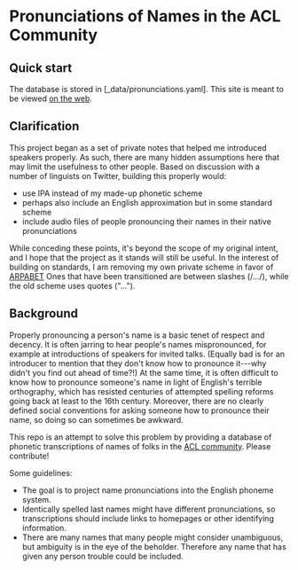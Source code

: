 # Pronunciations of Names in the ACL Community

## Quick start

The database is stored in [_data/pronunciations.yaml].
This site is meant to be viewed [on the web](https://mjpost.github.io/pronunciations/).

## Clarification

This project began as a set of private notes that helped me introduced speakers properly.
As such, there are many hidden assumptions here that may limit the usefulness to other people.
Based on discussion with a number of linguists on Twitter, building this properly would:

- use IPA instead of my made-up phonetic scheme
- perhaps also include an English approximation but in some standard scheme
- include audio files of people pronouncing their names in their native pronunciations

While conceding these points, it's beyond the scope of my original intent, and I hope that the project as it stands will still be useful.
In the interest of building on standards, I am removing my own private scheme in favor of [ARPABET](https://nlp.stanford.edu/courses/lsa352/arpabet.html)
Ones that have been transitioned are between slashes (/.../), while the old scheme uses quotes ("...").

## Background

Properly pronouncing a person's name is a basic tenet of respect and decency.
It is often jarring to hear people's names mispronounced, for example at introductions of speakers for invited talks.
(Equally bad is for an introducer to mention that they don't know how to pronounce it---why didn't you find out ahead of time?!)
At the same time, it is often difficult to know how to pronounce someone's name in light of English's terrible orthography, which has resisted centuries of attempted spelling reforms going back at least to the 16th century.
Moreover, there are no clearly defined social conventions for asking someone how to pronounce their name, so doing so can sometimes be awkward.

This repo is an attempt to solve this problem by providing a database of phonetic transcriptions of names of folks in the [ACL community](http://aclweb.org/).
Please contribute!

Some guidelines:
- The goal is to project name pronunciations into the English phoneme system.
- Identically spelled last names might have different pronunciations, so transcriptions should include links to homepages or other identifying information.
- There are many names that many people might consider unambiguous, but ambiguity is in the eye of the beholder.
  Therefore any name that has given any person trouble could be included.
